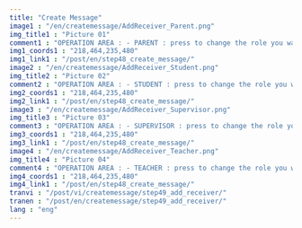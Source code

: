 ```yaml
---
title: "Create Message"
image1 : "/en/createmessage/AddReceiver_Parent.png"
img_title1 : "Picture 01"
comment1 : "OPERATION AREA : - PARENT : press to change the role you want. - Enter the name. - OK : press to search."
img1_coords1 : "218,464,235,480"
img1_link1 : "/post/en/step48_create_message/"
image2 : "/en/createmessage/AddReceiver_Student.png"
img_title2 : "Picture 02"
comment2 : "OPERATION AREA : - STUDENT : press to change the role you want. - Enter the name. - OK : press to search."
img2_coords1 : "218,464,235,480"
img2_link1 : "/post/en/step48_create_message/"
image3 : "/en/createmessage/AddReceiver_Supervisor.png"
img_title3 : "Picture 03"
comment3 : "OPERATION AREA : - SUPERVISOR : press to change the role you want. - Enter the name. - OK : press to search."
img3_coords1 : "218,464,235,480"
img3_link1 : "/post/en/step48_create_message/"
image4 : "/en/createmessage/AddReceiver_Teacher.png"
img_title4 : "Picture 04"
comment4 : "OPERATION AREA : - TEACHER : press to change the role you want. - Enter the name. - OK : press to search."
img4_coords1 : "218,464,235,480"
img4_link1 : "/post/en/step48_create_message/"
tranvi : "/post/vi/createmessage/step49_add_receiver/"
tranen : "/post/en/createmessage/step49_add_receiver/"
lang : "eng"
---
```




		
